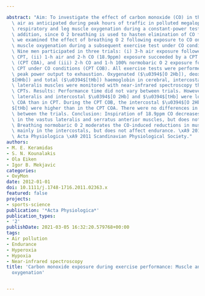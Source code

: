 ---
abstract: "Aim: To investigate the effect of carbon monoxide (CO) in the inspired\
  \ air as anticipated during peak hours of traffic in polluted megalopolises on cerebral,\
  \ respiratory and leg muscle oxygenation during a constant-power test (CPT). In\
  \ addition, since O 2 breathing is used to hasten elimination of CO from the blood,\
  \ we examined the effect of breathing O 2 following exposure to CO on cerebral and\
  \ muscle oxygenation during a subsequent exercise test under CO conditions. Methods:\
  \ Nine men participated in three trials: (i) 3-h air exposure followed by a control\
  \ CPT, (ii) 1-h air and 2-h CO (18.9ppm) exposure succeeded by a CPT under CO conditions\
  \ (CPT COA), and (iii) 2-h CO and 1-h 100% normobaric O 2 exposure followed by a\
  \ CPT under CO conditions (CPT COB). All exercise tests were performed at 85% of\
  \ peak power output to exhaustion. Oxygenated ($\u0394$[O 2Hb]), deoxygenated ($\u0394\
  $[HHb]) and total ($\u0394$[tHb]) haemoglobin in cerebral, intercostal and vastus\
  \ lateralis muscles were monitored with near-infrared spectroscopy throughout the\
  \ CPTs. Results: Performance time did not vary between trials. However, the vastus\
  \ lateralis and intercostal $\u0394$[O 2Hb] and $\u0394$[tHb] were lower in CPT\
  \ COA than in CPT. During the CPT COB, the intercostal $\u0394$[O 2Hb] and $\u0394\
  $[tHb] were higher than in the CPT COA. There were no differences in cerebral oxygenation\
  \ between the trials. Conclusion: Inspiration of 18.9ppm CO decreases oxygenation\
  \ in the vastus lateralis and serratus anterior muscles, but does not affect performance.\
  \ Breathing normobaric O 2 moderates the CO-induced reductions in muscle oxygenation,\
  \ mainly in the intercostals, but does not affect endurance. \xA9 2011 The Authors.\
  \ Acta Physiologica \xA9 2011 Scandinavian Physiological Society."
authors:
- M. E. Keramidas
- S. N. Kounalakis
- Ola Eiken
- Igor B. Mekjavic
categories:
- OxyMon
date: 2012-01-01
doi: 10.1111/j.1748-1716.2011.02363.x
featured: false
projects:
- sports-science
publication: '*Acta Physiologica*'
publication_types:
- '2'
publishDate: 2021-03-05 16:32:20.579768+00:00
tags:
- Air pollution
- Endurance
- Hyperoxia
- Hypoxia
- Near-infrared spectroscopy
title: 'Carbon monoxide exposure during exercise performance: Muscle and cerebral
  oxygenation'

---
